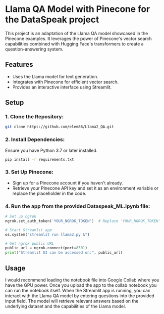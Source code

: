 # Llama QA Model with Pinecone for the DataSpeak project

This project is an adaptation of the Llama QA model showcased in the Pinecone examples. It leverages the power of Pinecone's vector search capabilities combined with Hugging Face's transformers to create a question-answering system.

## Features

- Uses the Llama model for text generation.
- Integrates with Pinecone for efficient vector search.
- Provides an interactive interface using Streamlit.

## Setup

### 1. Clone the Repository:

```bash
git clone https://github.com/elem86/Llama2_QA.git
```

### 2. Install Dependencies:
Ensure you have Python 3.7 or later installed.

```bash
pip install -r requirements.txt
```

### 3. Set Up Pinecone:

- Sign up for a Pinecone account if you haven't already.
- Retrieve your Pinecone API key and set it as an environment variable or replace the placeholder in the code.

### 4. Run the app from the provided Dataspeak_ML.ipynb file:

```python
# Set up ngrok
ngrok.set_auth_token('YOUR_NGROK_TOKEN')  # Replace 'YOUR_NGROK_TOKEN' with your token

# Start Streamlit app
os.system("streamlit run llama2.py &")

# Get ngrok public URL
public_url = ngrok.connect(port=8501)
print("Streamlit UI can be accessed on:", public_url)
```


## Usage
I would recommend loading the notebook file into Google Collab where you have the GPU power. Once you upload the app to the collab notebook you can run the notebook itself. When the Streamlit app is running, you can interact with the Llama QA model by entering questions into the provided input field. The model will retrieve relevant answers based on the underlying dataset and the capabilities of the Llama model.
